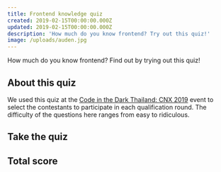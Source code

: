 ```yaml
---
title: Frontend knowledge quiz
created: 2019-02-15T00:00:00.000Z
updated: 2019-02-15T00:00:00.000Z
description: 'How much do you know frontend? Try out this quiz!'
image: /uploads/auden.jpg
---
```


How much do you know frontend? Find out by trying out this quiz!

## About this quiz

We used this quiz at the [Code in the Dark Thailand: CNX 2019](/auden.html#code-in-the-dark-3-cnx-2019) event
to select the contestants to participate in each qualification round.
The difficulty of the questions here ranges from easy to ridiculous.

## Take the quiz

<template>
  <details v-for="(data, index) of citd3quiz" :key="index">
    <summary>Round {{index + 1}}</summary>
    <ol>
      <li v-for="(question, qn) of data.questions" :key="qn" class="quiz-question">
        <p><strong v-html="escape(question.text)"></strong></p>
        <ul class="quiz-options">
          <li v-for="(answer, an) of question.answers" :key="an">
            <a class="quiz-option" href="javascript://" @click="clickOption(answer, index, qn, an)" :data-result="answer.result || ''">
              <span class="quiz-option-icon"></span>
              <span class="quiz-option-text" v-html="escape(answer.text)"></span>
            </a>
          </li>
        </ul>
      </li>
    </ol>
    <h3>Your score</h3>
    <p>You got <strong>{{correct(index + '-')}}</strong> out of {{data.questions.length}} correct!</p>
  </details>
</template>

## Total score

<template>
  <p>You got <strong>{{correct('')}}</strong> out of {{citd3quiz.reduce((a, b) => a + b.questions.length, 0)}} correct!</p>
</template>

<style scoped lang="styl">
.quiz-options
  padding 0
  list-style none
  & > li
    margin 0.5em 0
    & > a:hover
      text-decoration none

.quiz-option
  display flex
  padding 0.5rem
  background #353433
  border 1px solid #454443
  &:hover
    background #454443
    .quiz-option-icon
      border-color #656463

.quiz-option-icon
  align-self center
  width 1.5rem
  height 1.5rem
  margin-right 0.5rem
  border 1px solid #454443
  background #252423 center no-repeat
  text-align center
  display block

.quiz-option[data-result="correct"] .quiz-option-icon
  background-image: url("data:image/svg+xml,%3Csvg width='16' height='14' xmlns='http://www.w3.org/2000/svg'%3E%3Cpath d='M15.227 1.433c0 .715-.324 1.41-.971 2.089l-.1.1-5.662 5.964C7.29 10.85 6.266 11.827 5.42 12.517c-.846.69-1.443 1.036-1.791 1.036-.367 0-.822-.173-1.365-.518-.544-.345-.895-.7-1.054-1.067-.134-.306-.26-.953-.38-1.942C.712 9.036.652 7.965.652 6.81c0-.629.263-1.21.788-1.745.525-.534 1.106-.801 1.74-.801.605 0 .966.552 1.082 1.658l.027.284c.098.849.21 1.441.34 1.777.127.336.301.504.521.504.092 0 .263-.1.513-.298.25-.198.55-.469.898-.81l5.817-5.763c.489-.488.925-.858 1.31-1.108.385-.25.711-.376.98-.376.202 0 .345.077.43.23.086.152.129.408.129.769v.302z' fill='%23D7FC70' fill-rule='evenodd'/%3E%3C/svg%3E");

.quiz-option[data-result="incorrect"] .quiz-option-icon
  background-image: url("data:image/svg+xml,%3Csvg width='13' height='15' xmlns='http://www.w3.org/2000/svg'%3E%3Cpath d='M12.366 2.47a1.747 1.747 0 01-.275.448l-.027.12a47.54 47.54 0 00-2.162 2.29c-.69.781-1.35 1.581-1.979 2.4.44.586.889 1.17 1.347 1.754.458.583.928 1.162 1.41 1.736-.11.348-.225.602-.348.76a.67.67 0 01-.448.275.76.76 0 00-.22.522v.037l-.23.192a9.4 9.4 0 00-.256.22 1.801 1.801 0 01-.577-.375 1.68 1.68 0 01-.27.325c-.107.1-.225.19-.353.27l-.247-.037c-.367-.427-.722-.88-1.067-1.36-.345-.48-.683-.982-1.013-1.507-.58.727-1.12 1.417-1.621 2.07-.5.654-.974 1.289-1.42 1.906l-.284.018-.348-.412.073-.302-.119-.092c-.055.012-.113.03-.174.055-.061.024-.146.07-.256.137a2.755 2.755 0 01-.422-.444 2.432 2.432 0 01-.302-.527c.037-.097.085-.206.146-.325a.971.971 0 00.092-.206c0-.055-.038-.165-.114-.33a4.914 4.914 0 01-.18-.43 93.96 93.96 0 011.55-1.864A139.34 139.34 0 014.001 7.8 25.576 25.576 0 012.79 5.337a26.803 26.803 0 01-.948-2.583c.091-.14.19-.27.297-.39.107-.119.222-.227.344-.325.11.08.19.14.243.183.051.043.102.089.15.138.056-.025.106-.052.152-.083.046-.03.09-.064.133-.1 0-.104.01-.194.032-.27a.51.51 0 01.114-.207l.357-.091c.233.158.703.787 1.411 1.887.477.739.87 1.334 1.182 1.786a50.51 50.51 0 012.185-2.35A46.87 46.87 0 0110.717.784a1.495 1.495 0 01.733.66l-.11.22a.756.756 0 00.293.302h.357l.376.504z' fill='%23FAA' fill-rule='evenodd'/%3E%3C/svg%3E");

.quiz-option-text
  flex 1
  display block
</style>

<script>
import { citd3quiz } from './.vuepress/data/citd3quiz'
import Vue from 'vue'

export default {
  data() {
    return {
      citd3quiz: JSON.parse(JSON.stringify(citd3quiz)),
      results: {}
    }
  },
  methods: {
    escape(x) {
      return x.replace(/`([^`]+)`/g, (a, x) => {
        return `<code>${x.replace(/</g, '&lt;')}</code>`
      })
    },
    correct(prefix) {
      return Object.keys(this.results).filter(k => k.startsWith(prefix) && this.results[k] === 'correct').length
    },
    clickOption(answer, rn, qn, an) {
      const result = answer.correct ? 'correct' : 'incorrect'
      Vue.set(answer, 'result', result)
      const key = `${rn}-${qn}`
      if (!this.results[key]) {
        Vue.set(this.results, key, result)
      }
    }
  }
}
</script>
